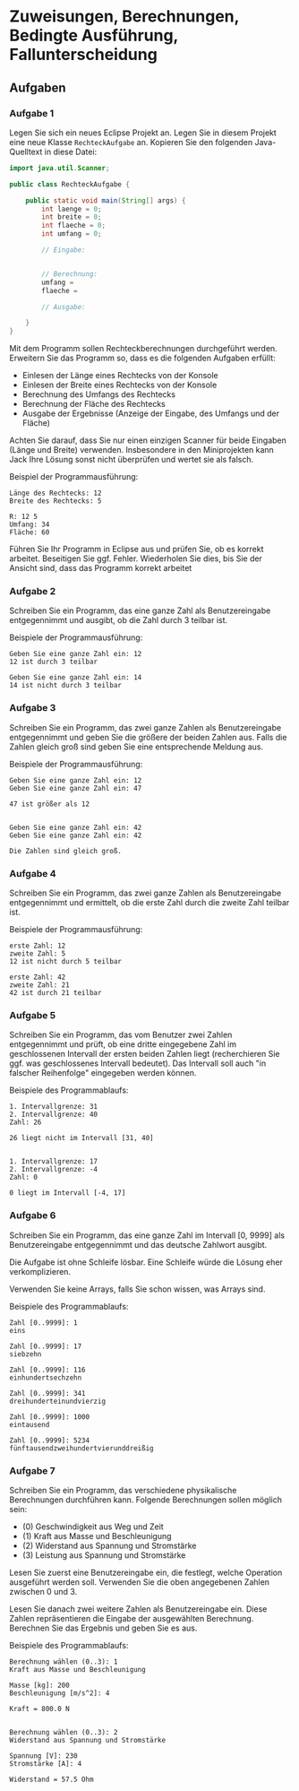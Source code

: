 # Zuweisungen, Berechnungen, Bedingte Ausführung, Fallunterscheidung

## Aufgaben

### Aufgabe 1

Legen Sie sich ein neues Eclipse Projekt an. Legen Sie in diesem Projekt eine neue Klasse `RechteckAufgabe` an. Kopieren Sie den folgenden Java-Quelltext in diese Datei:


```java
import java.util.Scanner;

public class RechteckAufgabe {

	public static void main(String[] args) {
		int laenge = 0;
		int breite = 0;
		int flaeche = 0;
		int umfang = 0;

		// Eingabe:


		// Berechnung:
		umfang =
		flaeche =

		// Ausgabe:

	}
}
```

Mit dem Programm sollen Rechteckberechnungen durchgeführt werden. Erweitern Sie das Programm so, dass es die folgenden Aufgaben erfüllt:

* Einlesen der Länge eines Rechtecks von der Konsole
* Einlesen der Breite eines Rechtecks von der Konsole
* Berechnung des Umfangs des Rechtecks
* Berechnung der Fläche des Rechtecks
* Ausgabe der Ergebnisse (Anzeige der Eingabe, des Umfangs und der Fläche)

Achten Sie darauf, dass Sie nur einen einzigen Scanner für beide Eingaben (Länge und Breite) verwenden. Insbesondere in den Miniprojekten kann Jack Ihre Lösung sonst nicht überprüfen und wertet sie als falsch.

Beispiel der Programmausführung:

```
Länge des Rechtecks: 12
Breite des Rechtecks: 5

R: 12 5
Umfang: 34
Fläche: 60
```

Führen Sie Ihr Programm in Eclipse aus und prüfen Sie, ob es korrekt arbeitet. Beseitigen Sie ggf. Fehler. Wiederholen Sie dies, bis Sie der Ansicht sind, dass das Programm korrekt arbeitet

### Aufgabe 2

Schreiben Sie ein Programm, das eine ganze Zahl als Benutzereingabe entgegennimmt und ausgibt, ob die Zahl durch 3 teilbar ist.

Beispiele der Programmausführung:

```
Geben Sie eine ganze Zahl ein: 12
12 ist durch 3 teilbar

Geben Sie eine ganze Zahl ein: 14
14 ist nicht durch 3 teilbar
```

### Aufgabe 3

Schreiben Sie ein Programm, das zwei ganze Zahlen als Benutzereingabe entgegennimmt und geben Sie die größere der beiden Zahlen aus. Falls die Zahlen gleich groß sind geben Sie eine entsprechende Meldung aus.

Beispiele der Programmausführung:

```
Geben Sie eine ganze Zahl ein: 12
Geben Sie eine ganze Zahl ein: 47

47 ist größer als 12


Geben Sie eine ganze Zahl ein: 42
Geben Sie eine ganze Zahl ein: 42

Die Zahlen sind gleich groß.
```


### Aufgabe 4

Schreiben Sie ein Programm, das zwei ganze Zahlen als Benutzereingabe entgegennimmt und ermittelt, ob die erste Zahl durch die zweite Zahl teilbar ist.

Beispiele der Programmausführung:

```
erste Zahl: 12
zweite Zahl: 5
12 ist nicht durch 5 teilbar

erste Zahl: 42
zweite Zahl: 21
42 ist durch 21 teilbar
```

### Aufgabe 5

Schreiben Sie ein Programm, das vom Benutzer zwei Zahlen entgegennimmt und prüft, ob eine dritte eingegebene Zahl im geschlossenen Intervall der ersten beiden Zahlen liegt (recherchieren Sie ggf. was geschlossenes Intervall bedeutet). Das Intervall soll auch "in falscher Reihenfolge" eingegeben werden können.

Beispiele des Programmablaufs:

```
1. Intervallgrenze: 31
2. Intervallgrenze: 40
Zahl: 26

26 liegt nicht im Intervall [31, 40]


1. Intervallgrenze: 17
2. Intervallgrenze: -4
Zahl: 0

0 liegt im Intervall [-4, 17]
```

### Aufgabe 6

Schreiben Sie ein Programm, das eine ganze Zahl im Intervall [0, 9999] als Benutzereingabe entgegennimmt und das deutsche Zahlwort ausgibt.

Die Aufgabe ist ohne Schleife lösbar. Eine Schleife würde die Lösung eher verkomplizieren.

Verwenden Sie keine Arrays, falls Sie schon wissen, was Arrays sind.

Beispiele des Programmablaufs:

```
Zahl [0..9999]: 1
eins

Zahl [0..9999]: 17
siebzehn

Zahl [0..9999]: 116
einhundertsechzehn

Zahl [0..9999]: 341
dreihunderteinundvierzig

Zahl [0..9999]: 1000
eintausend

Zahl [0..9999]: 5234
fünftausendzweihundertvierunddreißig
```


### Aufgabe 7

Schreiben Sie ein Programm, das verschiedene physikalische Berechnungen durchführen kann. Folgende Berechnungen sollen möglich sein:

* (0)  Geschwindigkeit aus Weg und Zeit
* (1) Kraft aus Masse und Beschleunigung
* (2) Widerstand aus Spannung und Stromstärke
* (3) Leistung aus Spannung und Stromstärke

Lesen Sie zuerst eine Benutzereingabe ein, die festlegt, welche Operation ausgeführt werden soll. Verwenden Sie die oben angegebenen Zahlen zwischen 0 und 3.

Lesen Sie danach zwei weitere Zahlen als Benutzereingabe ein. Diese Zahlen repräsentieren die
Eingabe der ausgewählten Berechnung. Berechnen Sie das Ergebnis und geben Sie es aus.

Beispiele des Programmablaufs:

```
Berechnung wählen (0..3): 1
Kraft aus Masse und Beschleunigung

Masse [kg]: 200
Beschleunigung [m/s^2]: 4

Kraft = 800.0 N


Berechnung wählen (0..3): 2
Widerstand aus Spannung und Stromstärke

Spannung [V]: 230
Stromstärke [A]: 4

Widerstand = 57.5 Ohm
```
